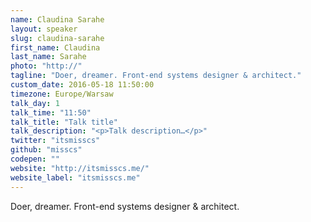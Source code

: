 ```yaml
---
name: Claudina Sarahe
layout: speaker
slug: claudina-sarahe
first_name: Claudina
last_name: Sarahe
photo: "http://"
tagline: "Doer, dreamer. Front-end systems designer & architect."
custom_date: 2016-05-18 11:50:00
timezone: Europe/Warsaw
talk_day: 1
talk_time: "11:50"
talk_title: "Talk title"
talk_description: "<p>Talk description…</p>"
twitter: "itsmisscs"
github: "misscs"
codepen: ""
website: "http://itsmisscs.me/"
website_label: "itsmisscs.me"
---
```


<p>Doer, dreamer. Front-end systems designer & architect.</p>
